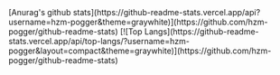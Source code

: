 <div>[Anurag's github stats](https://github-readme-stats.vercel.app/api?username=hzm-pogger&theme=graywhite)](https://github.com/hzm-pogger/github-readme-stats)  
[![Top Langs](https://github-readme-stats.vercel.app/api/top-langs/?username=hzm-pogger&layout=compact&theme=graywhite)](https://github.com/hzm-pogger/github-readme-stats)</div>
